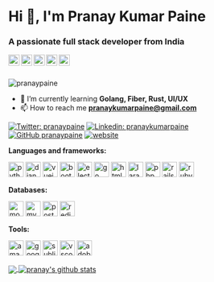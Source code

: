 <!--- ### Hi there 👋 --->

<!--
**pranaypaine/pranaypaine** is a ✨ _special_ ✨ repository because its `README.md` (this file) appears on your GitHub profile.

Here are some ideas to get you started:

- 🔭 I’m currently working on ...
- 🌱 I’m currently learning ...
- 👯 I’m looking to collaborate on ...
- 🤔 I’m looking for help with ...
- 💬 Ask me about ...
- 📫 How to reach me: ...
- 😄 Pronouns: ...
- ⚡ Fun fact: ...
-->
<h1>Hi 👋, I'm Pranay Kumar Paine</h1>
<h3>A passionate full stack developer from India</h3>
<p>
<a href="https://dev.to/pranaypaine" target="blank">
  <img align="left" src="https://cdn.jsdelivr.net/npm/simple-icons@3.0.1/icons/dev-dot-to.svg" alt="pranaypaine" width="22px" />
</a>
<a href="https://twitter.com/pranaypaine" target="blank">
  <img align="left" src="https://cdn.jsdelivr.net/npm/simple-icons@3.0.1/icons/twitter.svg" alt="pranaypaine" width="22px" />
</a>
<a href="https://linkedin.com/in/pranaykumarpaine" target="blank">
  <img align="left" src="https://cdn.jsdelivr.net/npm/simple-icons@3.0.1/icons/linkedin.svg" alt="pranaykumarpaine" width="22px" />
</a>
<a href="https://fb.com/pranaykumarpaine" target="blank">
  <img align="left" src="https://cdn.jsdelivr.net/npm/simple-icons@3.0.1/icons/facebook.svg" alt="pranaykumarpaine" width="22px" />
</a>
<a href="https://instagram.com/pranaypaine" target="blank">
  <img align="left" src="https://cdn.jsdelivr.net/npm/simple-icons@3.0.1/icons/instagram.svg" alt="pranaypaine" width="22px" />
</a>
</p>
<br>
<br>

<p align="left"> <img src="https://komarev.com/ghpvc/?username=pranaypaine" alt="pranaypaine" /> </p>


- 🌱 I’m currently learning **Golang, Fiber, Rust, UI/UX**
- 📫 How to reach me **pranaykumarpaine@gmail.com**

[![Twitter: pranaypaine](https://img.shields.io/twitter/follow/pranaypaine?style=social)](https://twitter.com/pranaypaine)
[![Linkedin: pranaykumarpaine](https://img.shields.io/badge/-pranaykumarpaine-blue?style=flat-square&logo=Linkedin&logoColor=white&link=https://www.linkedin.com/in/pranaykumarpaine/)](https://www.linkedin.com/in/pranaykumarpaine/)
[![GitHub pranaypaine](https://img.shields.io/github/followers/pranaypaine?label=follow&style=social)](https://github.com/pranaypaine)
[![website](https://img.shields.io/badge/PortfolioWebsite-pranay.dev-2648ff?style=flat-square&logo=google-chrome)](https://pranay.dev/)


**Languages and frameworks:**  

<p align="left">
<img src="https://simpleicons.org/icons/python.svg" alt="python" height="30px"/>
<img src="https://simpleicons.org/icons/django.svg" alt="django" height="30px"/>
<img src="https://simpleicons.org/icons/vue-dot-js.svg" alt="vuejs" height="30px"/>
<img src="https://simpleicons.org/icons/bootstrap.svg" alt="bootstrap" height="30px"/>
<img src="https://simpleicons.org/icons/electron.svg" alt="electron" height="30px"/> 
<img src="https://simpleicons.org/icons/go.svg" alt="go" height="30px"/> 
<img src="https://simpleicons.org/icons/html5.svg" alt="html5" height="30px"/> 
<img src="https://simpleicons.org/icons/laravel.svg" alt="laravel" height="30px"/> 
<img src="https://simpleicons.org/icons/php.svg" alt="php" height="30px"/> 
<img src="https://simpleicons.org/icons/rubyonrails.svg" alt="rails" height="30px"/>
<img src="https://simpleicons.org/icons/ruby.svg" alt="ruby" height="30px"/>
</p>

**Databases:**
<p align="left">
<img src="https://simpleicons.org/icons/mongodb.svg" alt="mongodb" height="30px"/> 
<img src="https://simpleicons.org/icons/mysql.svg" alt="mysql" height="30px"/> 
<img src="https://simpleicons.org/icons/postgresql.svg" alt="postgresql" height="30px"/> 
<img src="https://simpleicons.org/icons/redis.svg" alt="redis" height="30px"/>
</p>

**Tools:**
<p align="left">
<img src="https://simpleicons.org/icons/amazonaws.svg" alt="amazonwebservices"  height="30px"/>
<img src="https://simpleicons.org/icons/googlecloud.svg" alt="googlecloud"  height="30px"/>
<img src="https://simpleicons.org/icons/sublimetext.svg" alt="sublime"  height="30px"/>
<img src="https://simpleicons.org/icons/visualstudiocode.svg" alt="vscode"  height="30px"/>
<img src="https://simpleicons.org/icons/adobexd.svg" alt="adobexd"  height="30px"/>
</p>


<a href="https://github.com/pranaypaine">
  <img align="center" src="https://github-readme-stats.vercel.app/api/top-langs/?username=pranaypaine&show_icons=true&theme=light&hide_langs_below=1" />
</a>
<a href="https://github.com/pranaypaine">
 <img align="center" src="https://github-readme-stats.vercel.app/api?username=pranaypaine&show_icons=true&theme=light&line_height=27" alt="pranay's github stats"/>
</a>

